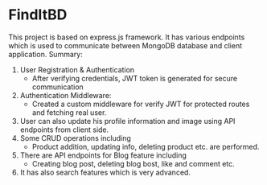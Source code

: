 # FindItBD
This project is based on express.js framework. It has various endpoints which is used to communicate between MongoDB database and client application.
Summary:
1. User Registration & Authentication
    - After verifying credentials, JWT token is generated for secure communication
2. Authentication Middleware: 
    - Created a custom middleware for verify JWT for protected routes and fetching real user.
3. User can also update his profile information and image using API endpoints from client side.
3. Some CRUD operations including 
    - Product addition, updating info, deleting product etc. are performed.
4. There are API endpoints for Blog feature including
    - Creating blog post, deleting blog bost, like and comment etc.
5. It has also search features which is very advanced.
